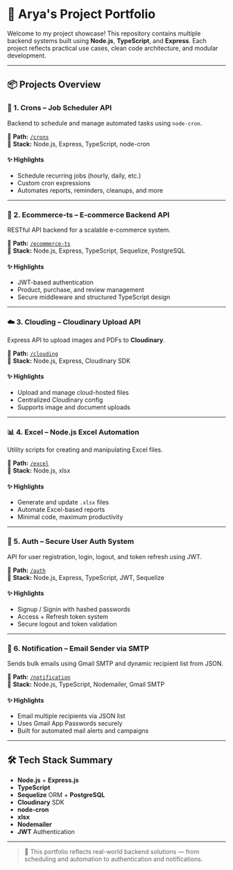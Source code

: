 # 🚀 Arya's Project Portfolio

Welcome to my project showcase! This repository contains multiple backend systems built using **Node.js**, **TypeScript**, and **Express**. Each project reflects practical use cases, clean code architecture, and modular development.

---

## 📦 Projects Overview

### 🔁 1. Crons – Job Scheduler API

Backend to schedule and manage automated tasks using `node-cron`.

📁 **Path:** [`/crons`](./crons)  
🧰 **Stack:** Node.js, Express, TypeScript, node-cron

#### ✨ Highlights
- Schedule recurring jobs (hourly, daily, etc.)
- Custom cron expressions
- Automates reports, reminders, cleanups, and more

---

### 🛒 2. Ecommerce-ts – E-commerce Backend API

RESTful API backend for a scalable e-commerce system.

📁 **Path:** [`/ecommerce-ts`](./ecommerce-ts)  
🧰 **Stack:** Node.js, Express, TypeScript, Sequelize, PostgreSQL

#### ✨ Highlights
- JWT-based authentication
- Product, purchase, and review management
- Secure middleware and structured TypeScript design

---

### ☁️ 3. Clouding – Cloudinary Upload API

Express API to upload images and PDFs to **Cloudinary**.

📁 **Path:** [`/clouding`](./clouding)  
🧰 **Stack:** Node.js, Express, Cloudinary SDK

#### ✨ Highlights
- Upload and manage cloud-hosted files
- Centralized Cloudinary config
- Supports image and document uploads

---

### 📊 4. Excel – Node.js Excel Automation

Utility scripts for creating and manipulating Excel files.

📁 **Path:** [`/excel`](./excel)  
🧰 **Stack:** Node.js, xlsx

#### ✨ Highlights
- Generate and update `.xlsx` files
- Automate Excel-based reports
- Minimal code, maximum productivity

---

### 🔐 5. Auth – Secure User Auth System

API for user registration, login, logout, and token refresh using JWT.

📁 **Path:** [`/auth`](./auth)  
🧰 **Stack:** Node.js, Express, TypeScript, JWT, Sequelize

#### ✨ Highlights
- Signup / Signin with hashed passwords
- Access + Refresh token system
- Secure logout and token validation

---

### 📨 6. Notification – Email Sender via SMTP

Sends bulk emails using Gmail SMTP and dynamic recipient list from JSON.

📁 **Path:** [`/notification`](./notification)  
🧰 **Stack:** Node.js, TypeScript, Nodemailer, Gmail SMTP

#### ✨ Highlights
- Email multiple recipients via JSON list
- Uses Gmail App Passwords securely
- Built for automated mail alerts and campaigns

---

## 🛠 Tech Stack Summary

- **Node.js** + **Express.js**
- **TypeScript**
- **Sequelize** ORM + **PostgreSQL**
- **Cloudinary** SDK
- **node-cron**
- **xlsx**
- **Nodemailer**
- **JWT** Authentication

---

> 🔗 This portfolio reflects real-world backend solutions — from scheduling and automation to authentication and notifications.
